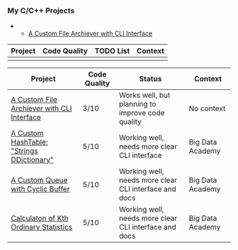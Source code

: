 
### My C/C++ Projects
 - - [A Custom File Archiever with CLI Interface](https://github.com/roman-4erkasov/algoritms-cpp/tree/master/prj01_huffman_file_compressing)

| Project | Code Quality  | TODO List  | Context  |
|---------|---------------|------------|----------|
|         |               |            |          |


<table>
    <thead>
        <tr>
            <th>Project</th>
            <th>Code Quality</th>
            <th>Status</th>
            <th>Context</th>
        </tr>
    </thead>
    <tbody>
        <tr>
            <td>
                <a href="https://github.com/roman-4erkasov/algoritms-cpp/tree/master/prj01_huffman_file_compressing">
                  A Custom File Archiever with CLI Interface
                </a>
             </td>
             <td> 3/10 </td>
             <td>Works well, but planning to improve code quality</td>
             <td> No context </td>
        </tr>
        <tr>
            <td>
                <a href="https://github.com/roman-4erkasov/made-algo/blob/main/topic05_workB.cpp">
                  A Custom HashTable: "Strings DDictionary"
                </a>
             </td>
             <td> 5/10 </td>
             <td>Working well, needs more clear CLI interface</td>
             <td> Big Data Academy </td>
        </tr>
        <tr>
            <td>
                <a href="https://github.com/roman-4erkasov/made-algo/blob/main/topic04_workC.cpp">
                  A Custom Queue with Cyclic Buffer
                </a>
             </td>
             <td> 5/10 </td>
             <td>Working well, needs more clear CLI interface and docs</td>
             <td> Big Data Academy </td>
        </tr>
        <tr>
            <td>
                <a href="https://github.com/roman-4erkasov/made-algo/blob/main/topic02_workA.cpp">
                  Calculaton of Kth Ordinary Statistics
                </a>
             </td>
             <td> 5/10 </td>
             <td>Working well, needs more clear CLI interface and docs</td>
             <td> Big Data Academy </td>
        </tr>
    </tbody>
</table>
